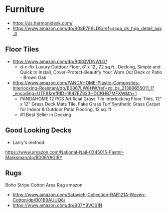 # Furniture


* https://us.harmonidesk.com/
* https://www.amazon.com/dp/B08R7F9LDS/ref=sspa_dk_hqp_detail_aax_0

## Floor Tiles

* https://www.amazon.com/dp/B08QVDNWLG/
	* d-c-fix Luxury Outdoor Floor, 6’ x 12’, 72 sq.ft., Decking, Simple and Quick to Install, Cover-Protect-Beautify Your Worn Out Deck or Patio - Brown Oak
* https://www.amazon.com/PANDAHOME-Plastic-Composites-Interlocking-Resistant/dp/B0867LW8HW/ref=zg_bs_21389655011_1?_encoding=UTF8&refRID=1847EZ823HDCKHB7MFXW&th=1
	* PANDAHOME 12 PCS Artificial Grass Tile Interlocking Floor Tiles, 12" x 12" Grass Deck Mats Tile, Fake Grass Turf Synthetic Grass Carpet for Indoor & Outdoor Patio Flooring, 12 sq. ft
	* #1 Best Seller in Decking

## Good Looking Decks

* Larry's method:

https://www.amazon.com/National-Nail-0345015-Fastnr-Marksman/dp/B006YAGIRY


## Rugs

Boho Stripe Cotton Area Rug amazon

* https://www.amazon.com/Safavieh-Collection-RAR121A-Woven-Cotton/dp/B01B9AUUQ8/
* https://www.amazon.com/dp/B07Y9VCS1N
